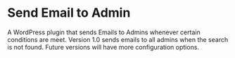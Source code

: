 # Send Email to Admin
A WordPress plugin that sends Emails to Admins whenever certain conditions are meet. Version 1.0 sends emails to all admins when the search is not found. Future versions will have more configuration options.

